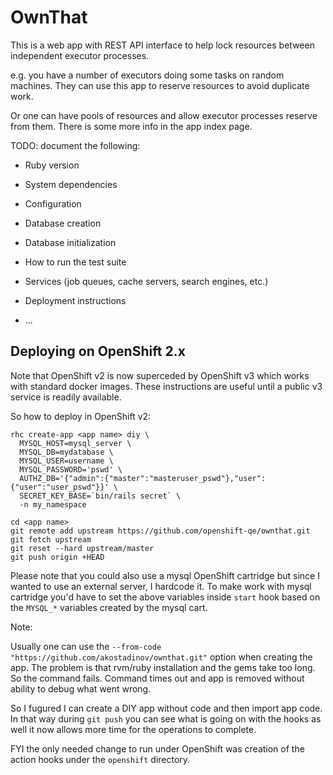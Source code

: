 # OwnThat

This is a web app with REST API interface to help lock resources between
independent executor processes.

e.g. you have a number of executors doing some tasks on random machines.
They can use this app to reserve resources to avoid duplicate work.

Or one can have pools of resources and allow executor processes reserve from
them. There is some more info in the app index page.

TODO: document the following:

* Ruby version

* System dependencies

* Configuration

* Database creation

* Database initialization

* How to run the test suite

* Services (job queues, cache servers, search engines, etc.)

* Deployment instructions

* ...

## Deploying on OpenShift 2.x

Note that OpenShift v2 is now superceded by
OpenShift v3 which works with standard docker images. These instructions are
useful until a public v3 service is readily available.

So how to deploy in OpenShift v2:
```
rhc create-app <app name> diy \
  MYSQL_HOST=mysql_server \
  MYSQL_DB=mydatabase \
  MYSQL_USER=username \
  MYSQL_PASSWORD='pswd' \
  AUTHZ_DB='{"admin":{"master":"masteruser_pswd"},"user":{"user":"user_pswd"}}' \
  SECRET_KEY_BASE=`bin/rails secret` \
  -n my_namespace

cd <app name>
git remote add upstream https://github.com/openshift-qe/ownthat.git
git fetch upstream
git reset --hard upstream/master
git push origin +HEAD
```

Please note that you could also use a mysql OpenShift cartridge but since I
wanted to use an external server, I hardcode it. To make work with mysql
cartridge you'd have to set the above variables inside `start` hook based on
the `MYSQL_*` variables created by the mysql cart.

Note:

Usually one can use the `--from-code "https://github.com/akostadinov/ownthat.git"` option when creating the app. The problem is that rvm/ruby installation and the gems take too long. So the command fails. Command times out and app is removed without ability to debug what went wrong.

So I fugured I can create a DIY app without code and then import app code.
In that way during `git push` you can see what is going on with the hooks as
well it now allows more time for the operations to complete.

FYI the only needed change to run under OpenShift was creation of the action hooks under the `openshift` directory.
